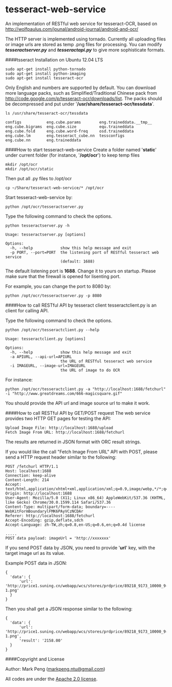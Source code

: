 tesseract-web-service
=====================

An implementation of RESTful web service for tesseract-OCR, based on http://wolfpaulus.com/jounal/android-journal/android-and-ocr/

The HTTP server is implemented using tornado.
Currently all uploading files or image urls are stored as temp .png files for processing.
You can modify ***tesseractserver.py*** and ***tesseractapi.py*** to give more sophisticate formats.


####tsseract Installation on Ubuntu 12.04 LTS

    sudo apt-get install python-tornado
    sudo apt-get install python-imaging
    sudo apt-get install tesseract-ocr

Only English and numbers are supported by default.
You can download more language packs, such as Simplified/Traditional Chinese pack from http://code.google.com/p/tesseract-ocr/downloads/list. 
The packs should be decompressed and put under '**/usr/share/tesseract-ocr/tessdata**'.

    ls /usr/share/tesseract-ocr/tessdata
    
    configs           eng.cube.params        eng.traineddata.__tmp__
    eng.cube.bigrams  eng.cube.size          equ.traineddata
    eng.cube.fold     eng.cube.word-freq     osd.traineddata
    eng.cube.lm       eng.tesseract_cube.nn  tessconfigs
    eng.cube.nn       eng.traineddata




####How to start tesseract-web-service
Create a folder named '**static**' under current folder (for instance, '**/opt/ocr**') to keep temp files

    mkdir /opt/ocr
    mkdir /opt/ocr/static

Then put all .py files to /opt/ocr

    cp ~/Share/tesseract-web-service/* /opt/ocr

Start tesseract-web-service by:

    python /opt/ocr/tesseractserver.py 

Type the following command to check the options.

    python tesseractserver.py -h

    Usage: tesseractserver.py [options]

    Options:
      -h, --help            show this help message and exit
      -p PORT, --port=PORT  the listening port of RESTful tesseract web service
                            (default: 1688)                 

The default listening port is **1688**. Change it to yours on startup.
Please make sure that the firewall is opened for lisenting port.

For example, you can change the port to 8080 by:

    python /opt/ocr/tesseractserver.py -p 8080
    
####How to call RESTful API by tesseract client
tesseractclient.py is an client for calling API.

Type the following command to check the options.

    python /opt/ocr/tesseractclient.py --help
    
    Usage: tesseractclient.py [options]

    Options:
      -h, --help            show this help message and exit
      -a APIURL, --api-url=APIURL
                            the URL of RESTful tesseract web service
      -i IMAGEURL, --image-url=IMAGEURL
                            the URL of image to do OCR


For instance:

    python /opt/ocr/tesseractclient.py -a "http://localhost:1688/fetchurl" -i "http://www.greatdreams.com/666-magicsquare.gif"

You should provide the API url and image source url to make it work.

####How to call RESTful API by GET/POST request
The web service provides two HTTP GET pages for testing the API:

    Upload Image File: http://localhost:1688/upload
    Fetch Image From URL: http://localhost:1688/fetchurl

The results are returned in JSON format with ORC result strings.


If you would like the call "Fetch Image From URL" API with POST, please send a HTTP request header similar to the following:

    POST /fetchurl HTTP/1.1
    Host: localhost:1688
    Connection: keep-alive
    Content-Length: 214
    Accept: text/html,application/xhtml+xml,application/xml;q=0.9,image/webp,*/*;q=0.8
    Origin: http://localhost:1688
    User-Agent: Mozilla/5.0 (X11; Linux x86_64) AppleWebKit/537.36 (KHTML, like Gecko) Chrome/30.0.1599.114 Safari/537.36
    Content-Type: multipart/form-data; boundary=----WebKitFormBoundarylFMK6PAyVCzNCDAr
    Referer: http://localhost:1688/fetchurl
    Accept-Encoding: gzip,deflate,sdch
    Accept-Language: zh-TW,zh;q=0.8,en-US;q=0.6,en;q=0.4d license
    
    .....
    POST data payload: imageUrl = 'http://xxxxxxx'


If you send POST data by JSON, you need to provide '**url**' key, with the target image url as its value.

Example POST data in JSON:

    {
      'data': {
          'url': 'http://price1.suning.cn/webapp/wcs/stores/prdprice/89218_9173_10000_9-1.png'
      }
    }
    
Then you shall get a JSON response similar to the following:

    {
      'data': {
          'url': 'http://price1.suning.cn/webapp/wcs/stores/prdprice/89218_9173_10000_9-1.png',
          'result': '2158.00'
      }
    }


####Copyright and License

Author: Mark Peng (markpeng.ntu@gmail.com)

All codes are under the [Apache 2.0 license](LICENSE).


